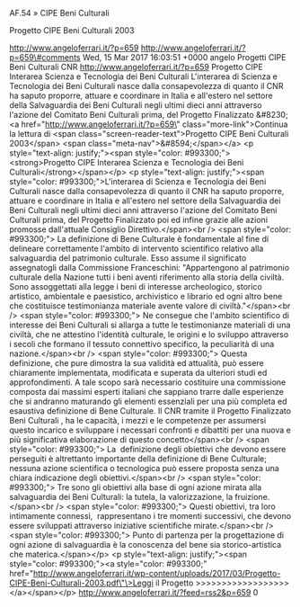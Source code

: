 AF.54 » CIPE Beni Culturali

Progetto CIPE Beni Culturali 2003

http://www.angeloferrari.it/?p=659 http://www.angeloferrari.it/?p=659\#comments Wed, 15 Mar 2017 16:03:51 +0000 angelo Progetti CIPE Beni Culturali CNR http://www.angeloferrari.it/?p=659 Progetto CIPE Interarea Scienza e Tecnologia dei Beni Culturali L'interarea di Scienza e Tecnologia dei Beni Culturali nasce dalla consapevolezza di quanto il CNR ha saputo proporre, attuare e coordinare in Italia e all'estero nel settore della Salvaguardia dei Beni Culturali negli ultimi dieci anni attraverso l'azione del Comitato Beni Culturali prima, del Progetto Finalizzato &\#8230; \<a href=\"http://www.angeloferrari.it/?p=659\" class=\"more-link\"\>Continua la lettura di \<span class=\"screen-reader-text\"\>Progetto CIPE Beni Culturali 2003\</span\> \<span class=\"meta-nav\"\>&\#8594;\</span\>\</a\> \<p style=\"text-align: justify;\"\>\<span style=\"color: \#993300;\"\>\<strong\>Progetto CIPE Interarea Scienza e Tecnologia dei Beni Culturali\</strong\>\</span\>\</p\> \<p style=\"text-align: justify;\"\>\<span style=\"color: \#993300;\"\>L'interarea di Scienza e Tecnologia dei Beni Culturali nasce dalla consapevolezza di quanto il CNR ha saputo proporre, attuare e coordinare in Italia e all'estero nel settore della Salvaguardia dei Beni Culturali negli ultimi dieci anni attraverso l'azione del Comitato Beni Culturali prima, del Progetto Finalizzato poi ed infine grazie alle azioni promosse dall'attuale Consiglio Direttivo.\</span\>\<br /\> \<span style=\"color: \#993300;\"\> La definizione di Bene Culturale è fondamentale al fine di delineare correttamente l'ambito di intervento scientifico relativo alla salvaguardia del patrimonio culturale. Esso assume il significato assegnatogli dalla Commissione Franceschini: "Appartengono al patrimonio culturale della Nazione tutti i beni aventi riferimento alla storia della civiltà. Sono assoggettati alla legge i beni di interesse archeologico, storico artistico, ambientale e paesistico, archivistico e librario ed ogni altro bene che costituisce testimonianza materiale avente valore di civiltà."\</span\>\<br /\> \<span style=\"color: \#993300;\"\> Ne consegue che l'ambito scientifico di interesse dei Beni Culturali si allarga a tutte le testimonianze materiali di una civiltà, che ne attestino l'identità culturale, le origini e lo sviluppo attraverso i secoli che formano il tessuto connettivo specifico, la peculiarità di una nazione.\</span\>\<br /\> \<span style=\"color: \#993300;\"\> Questa definizione, che pure dimostra la sua validità ed attualità, può essere chiaramente implementata, modificata e superata da ulteriori studi ed approfondimenti. A tale scopo sarà necessario costituire una commissione composta dai massimi esperti italiani che sappiano trarre dalle esperienze che si andranno maturando gli elementi essenziali per una più completa ed esaustiva definizione di Bene Culturale. Il CNR tramite il Progetto Finalizzato Beni Culturali , ha le capacità, i mezzi e le competenze per assumersi questo incarico e sviluppare i necessari confronti e dibattiti per una nuova e più significativa elaborazione di questo concetto\</span\>\<br /\> \<span style=\"color: \#993300;\"\> La  definizione degli obiettivi che devono essere perseguiti è altrettanto importante della definizione di Bene Culturale; nessuna azione scientifica o tecnologica può essere proposta senza una chiara indicazione degli obiettivi.\</span\>\<br /\> \<span style=\"color: \#993300;\"\> Tre sono gli obiettivi alla base di ogni azione mirata alla salvaguardia dei Beni Culturali: la tutela, la valorizzazione, la fruizione.\</span\>\<br /\> \<span style=\"color: \#993300;\"\> Questi obiettivi, tra loro intimamente connessi,  rappresentano i tre momenti successivi, che devono essere sviluppati attraverso iniziative scientifiche mirate.\</span\>\<br /\> \<span style=\"color: \#993300;\"\> Punto di partenza per la progettazione di ogni azione di salvaguardia è la conoscenza del bene sia storico-artistica che materica.\</span\>\</p\> \<p style=\"text-align: justify;\"\>\<span style=\"color: \#993300;\"\>\<a style=\"color: \#993300;\" href=\"http://www.angeloferrari.it/wp-content/uploads/2017/03/Progetto-CIPE-Beni-Culturali-2003.pdf\"\>Leggi il Progetto &gt;&gt;&gt;&gt;&gt;&gt;&gt;&gt;&gt;&gt;&gt;&gt;&gt;&gt;&gt;&gt;&gt;&gt;\</a\>\</span\>\</p\> http://www.angeloferrari.it/?feed=rss2&p=659 0
